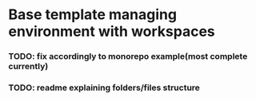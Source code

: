 # Base template managing environment with workspaces


### TODO: fix accordingly to monorepo example(most complete currently)
### TODO: readme explaining folders/files structure